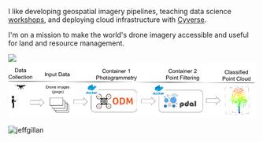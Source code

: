 I like developing geospatial imagery pipelines, teaching data science [workshops](https://github.com/ua-datalab/Geospatial_Workshops/wiki), and deploying cloud infrastructure with [Cyverse](http://www.cyverse.org).

I'm on a mission to make the world's drone imagery accessible and useful for land and resource management. 

<img src="https://raw.githubusercontent.com/jeffgillan/jeffgillan.github.io/refs/heads/master/images/GIF12.gif" width=250>

<img src="https://github.com/ua-datalab/Geospatial_Workshops/blob/main/images/drone_pipeline.png" width=800>


<p><img align="left" src="https://github-readme-stats.vercel.app/api/top-langs?username=jeffgillan&show_icons=true&locale=en&layout=compact" alt="jeffgillan" /></p>

<!---
jeffgillan/jeffgillan is a ✨ special ✨ repository because its `README.md` (this file) appears on your GitHub profile.
You can click the Preview link to take a look at your changes.
--->
